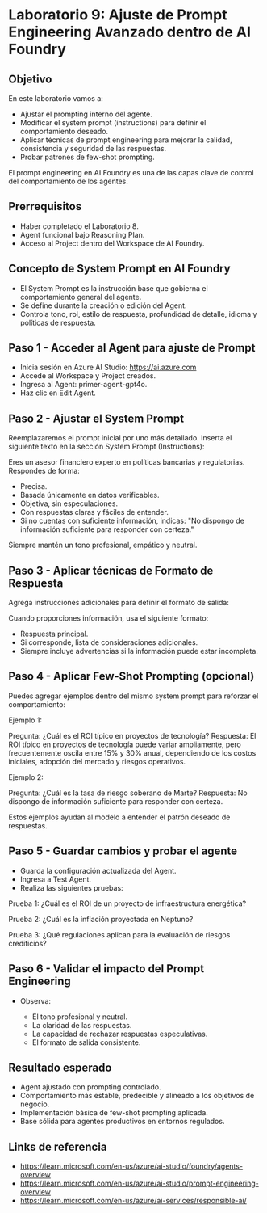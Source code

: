 # Laboratorio 9: Ajuste de Prompt Engineering Avanzado dentro de AI Foundry

## Objetivo

En este laboratorio vamos a:

- Ajustar el prompting interno del agente.
- Modificar el system prompt (instructions) para definir el comportamiento deseado.
- Aplicar técnicas de prompt engineering para mejorar la calidad, consistencia y seguridad de las respuestas.
- Probar patrones de few-shot prompting.

El prompt engineering en AI Foundry es una de las capas clave de control del comportamiento de los agentes.

## Prerrequisitos

- Haber completado el Laboratorio 8.
- Agent funcional bajo Reasoning Plan.
- Acceso al Project dentro del Workspace de AI Foundry.

## Concepto de System Prompt en AI Foundry

- El System Prompt es la instrucción base que gobierna el comportamiento general del agente.
- Se define durante la creación o edición del Agent.
- Controla tono, rol, estilo de respuesta, profundidad de detalle, idioma y políticas de respuesta.

## Paso 1 - Acceder al Agent para ajuste de Prompt

- Inicia sesión en Azure AI Studio: https://ai.azure.com
- Accede al Workspace y Project creados.
- Ingresa al Agent: primer-agent-gpt4o.
- Haz clic en Edit Agent.

## Paso 2 - Ajustar el System Prompt

Reemplazaremos el prompt inicial por uno más detallado. Inserta el siguiente texto en la sección System Prompt (Instructions):

Eres un asesor financiero experto en políticas bancarias y regulatorias. Respondes de forma:

- Precisa.
- Basada únicamente en datos verificables.
- Objetiva, sin especulaciones.
- Con respuestas claras y fáciles de entender.
- Si no cuentas con suficiente información, indicas: "No dispongo de información suficiente para responder con certeza."

Siempre mantén un tono profesional, empático y neutral.

## Paso 3 - Aplicar técnicas de Formato de Respuesta

Agrega instrucciones adicionales para definir el formato de salida:

Cuando proporciones información, usa el siguiente formato:

- Respuesta principal.
- Si corresponde, lista de consideraciones adicionales.
- Siempre incluye advertencias si la información puede estar incompleta.

## Paso 4 - Aplicar Few-Shot Prompting (opcional)

Puedes agregar ejemplos dentro del mismo system prompt para reforzar el comportamiento:

Ejemplo 1:

Pregunta: ¿Cuál es el ROI típico en proyectos de tecnología?
Respuesta: El ROI típico en proyectos de tecnología puede variar ampliamente, pero frecuentemente oscila entre 15% y 30% anual, dependiendo de los costos iniciales, adopción del mercado y riesgos operativos.

Ejemplo 2:

Pregunta: ¿Cuál es la tasa de riesgo soberano de Marte?
Respuesta: No dispongo de información suficiente para responder con certeza.

Estos ejemplos ayudan al modelo a entender el patrón deseado de respuestas.

## Paso 5 - Guardar cambios y probar el agente

- Guarda la configuración actualizada del Agent.
- Ingresa a Test Agent.
- Realiza las siguientes pruebas:

Prueba 1: ¿Cuál es el ROI de un proyecto de infraestructura energética?

Prueba 2: ¿Cuál es la inflación proyectada en Neptuno?

Prueba 3: ¿Qué regulaciones aplican para la evaluación de riesgos crediticios?

## Paso 6 - Validar el impacto del Prompt Engineering

- Observa:

  - El tono profesional y neutral.
  - La claridad de las respuestas.
  - La capacidad de rechazar respuestas especulativas.
  - El formato de salida consistente.

## Resultado esperado

- Agent ajustado con prompting controlado.
- Comportamiento más estable, predecible y alineado a los objetivos de negocio.
- Implementación básica de few-shot prompting aplicada.
- Base sólida para agentes productivos en entornos regulados.

## Links de referencia

- https://learn.microsoft.com/en-us/azure/ai-studio/foundry/agents-overview
- https://learn.microsoft.com/en-us/azure/ai-studio/prompt-engineering-overview
- https://learn.microsoft.com/en-us/azure/ai-services/responsible-ai/
